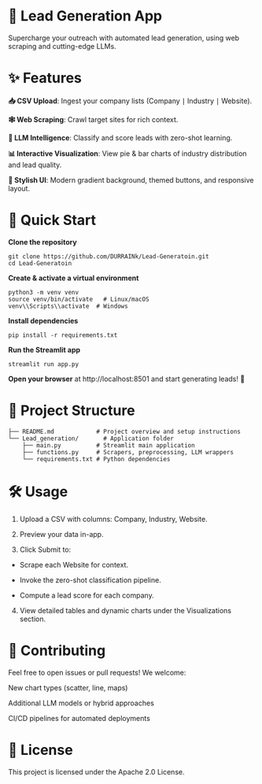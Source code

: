 # **🚀 Lead Generation App**

Supercharge your outreach with automated lead generation, using web scraping and cutting-edge LLMs.

  

# ✨ Features

**📥 CSV Upload**: Ingest your company lists (Company ∣ Industry ∣ Website).

**🕸️ Web Scraping**: Crawl target sites for rich context.

**🤖 LLM Intelligence**: Classify and score leads with zero-shot learning.

**📊 Interactive Visualization**: View pie & bar charts of industry distribution and lead quality.

**🎨 Stylish UI**: Modern gradient background, themed buttons, and responsive layout.

# 🚀 Quick Start

**Clone the repository**

    git clone https://github.com/DURRAINk/Lead-Generatoin.git
    cd Lead-Generatoin

**Create & activate a virtual environment**

    python3 -m venv venv
    source venv/bin/activate   # Linux/macOS
    venv\\Scripts\\activate  # Windows

**Install dependencies**

    pip install -r requirements.txt

**Run the Streamlit app**

    streamlit run app.py

**Open your browser** at http://localhost:8501 and start generating leads! 🙌

# 📁 Project Structure

    ├── README.md            # Project overview and setup instructions
    └── Lead_generation/       # Application folder
        ├── main.py          # Streamlit main application        
        ├── functions.py     # Scrapers, preprocessing, LLM wrappers    
        └── requirements.txt # Python dependencies


# 🛠️ Usage

1. Upload a CSV with columns: Company, Industry, Website. 

2. Preview your data in-app.

3. Click Submit to:

* Scrape each Website for context.

* Invoke the zero-shot classification pipeline.

* Compute a lead score for each company.

4. View detailed tables and dynamic charts under the Visualizations section.

# 🤝 Contributing

Feel free to open issues or pull requests! We welcome:

New chart types (scatter, line, maps)

Additional LLM models or hybrid approaches

CI/CD pipelines for automated deployments

# 📝 License

This project is licensed under the Apache 2.0 License.


